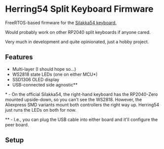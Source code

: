 # Herring54 Split Keyboard Firmware

FreeRTOS-based firmware for the [Silakka54 keyboard.](https://squalius-cephalus.github.io/silakka54/)

Would probably work on other RP2040 split keyboards if anyone cared.

Very much in development and quite opinionated, just a hobby project.

## Features
- Multi-layer (I should hope so...)
- WS2818 state LEDs (one on either MCU*)
- SSD1306 OLED display
- USB-connected side agnostic**

\* - On the official Silakka54, the right-hand keyboard has the RP2040-Zero mounted upside-down,
so you can't see the WS2818. However, the Aliexpress SMD variants mount both controllers the right way up. Herring54 just runs the LEDs on both for now.

\** - I.e., you can plug the USB cable into either board and it'll configure the peer board.

## Setup
